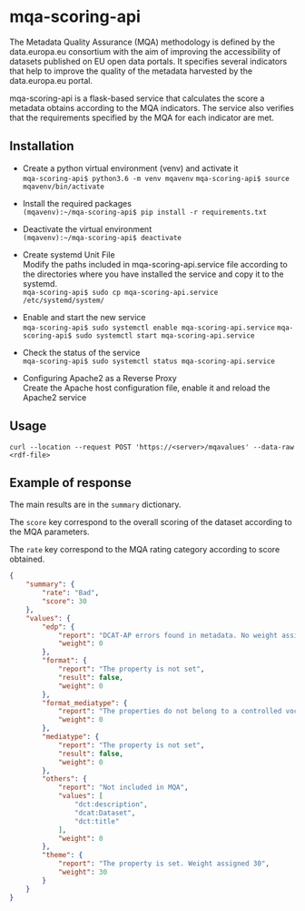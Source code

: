 # mqa-scoring-api

The Metadata Quality Assurance (MQA) methodology is defined by the data.europa.eu consortium with the aim of improving the accessibility of datasets published on EU open data portals. It specifies several indicators that help to improve the quality of the metadata harvested by the data.europa.eu portal.

mqa-scoring-api is a flask-based service that calculates the score a metadata obtains according to the MQA indicators. The service also verifies that the requirements specified by the MQA for each indicator are met.

## Installation

- Create a python virtual environment (venv) and activate it  
`mqa-scoring-api$ python3.6 -m venv mqavenv`
`mqa-scoring-api$ source mqavenv/bin/activate`

- Install the required packages  
`(mqavenv):~/mqa-scoring-api$ pip install -r requirements.txt`

- Deactivate the virtual environment  
`(mqavenv):~/mqa-scoring-api$ deactivate`

- Create systemd Unit File  
Modify the paths included in mqa-scoring-api.service file according to the directories where you have installed the service and copy it to the systemd.  
`mqa-scoring-api$ sudo cp mqa-scoring-api.service /etc/systemd/system/`

- Enable and start the new service  
`mqa-scoring-api$ sudo systemctl enable mqa-scoring-api.service`
`mqa-scoring-api$ sudo systemctl start mqa-scoring-api.service`

- Check the status of the service  
`mqa-scoring-api$ sudo systemctl status mqa-scoring-api.service`

- Configuring Apache2 as a Reverse Proxy  
Create the Apache host configuration file, enable it and reload the Apache2 service


## Usage

`curl --location --request POST 'https://<server>/mqavalues' --data-raw <rdf-file>`

## Example of response

The main results are in the `summary` dictionary.

The `score` key correspond to the overall scoring of the dataset according to the MQA parameters.

The `rate` key correspond to the MQA rating category according to score obtained.

```json
{
    "summary": {
        "rate": "Bad",
        "score": 30
    },
    "values": {
        "edp": {
            "report": "DCAT-AP errors found in metadata. No weight assigned",
            "weight": 0
        },
        "format": {
            "report": "The property is not set",
            "result": false,
            "weight": 0
        },
        "format_mediatype": {
            "report": "The properties do not belong to a controlled vocabulary",
            "weight": 0
        },
        "mediatype": {
            "report": "The property is not set",
            "result": false,
            "weight": 0
        },
        "others": {
            "report": "Not included in MQA",
            "values": [
                "dct:description",
                "dcat:Dataset",
                "dct:title"
            ],
            "weight": 0
        },
        "theme": {
            "report": "The property is set. Weight assigned 30",
            "weight": 30
        }
    }
}
```
